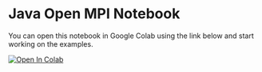 # Java Open MPI Notebook

You can open this notebook in Google Colab using the link below and start working on the examples. 

[![Open In Colab](https://colab.research.google.com/assets/colab-badge.svg)](https://colab.research.google.com/github/csinparallel/CSinParallel/blob/main/Patternlets/java-OpenMPI/notebook/Java_openmpi_patternlets.ipynb)